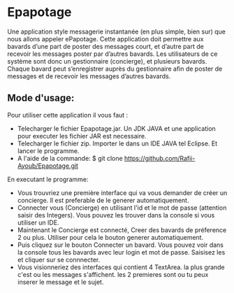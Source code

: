 # Epapotage

Une application style messagerie instantanée (en plus simple, bien sur) que nous allons appeler ePapotage. Cette application doit permettre aux bavards d’une part de poster des  messages court, et d’autre part de recevoir les messages poster par d’autres bavards. Les utilisateurs de ce système sont donc un gestionnaire (concierge), et  plusieurs bavards. Chaque bavard peut s’enregistrer auprès du gestionnaire afin de poster de messages et de recevoir les messages d’autres bavards.

## Mode d'usage:

Pour utiliser cette application il vous faut : 

   + Telecharger le fichier Epapotage.jar. Un JDK JAVA et une application pour executer les fichier JAR est necessaire.
   + Telecharger le fichier zip. Importer le dans un IDE JAVA tel Eclipse. Et lancer le programme.
   +  A l'aide de la commande: $ git clone https://github.com/Rafii-Ayoub/Epapotage.git 

En executant le programme:
- Vous trouvriez une première interface qui va vous demander de créer un concierge. Il est preferable de le generer automatiquement.
- Connecter vous (Concierge) en utilisant l'id et le mot de passe (attention saisir des Integers). Vous pouvez les trouver dans la console si vous utiliser un IDE.
- Maintenant le Concierge est connecté, Creer des bavards de préference 2 ou plus. Utiliser pour cela le bouton generer automatiquement.
- Puis cliquez sur le bouton Connecter un bavard. Vous pouvez voir dans la console tous les bavards avec leur login et mot de passe. Saisisez les et cliquer sur se connnecter.
- Vous visionneriez des interfaces qui contient 4 TextArea. la plus grande c'est ou les messages s'affichent. les 2 premieres sont ou tu peux inserer le message et le sujet.


